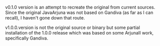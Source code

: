 
v0.1.0 version is an attempt to recreate the original from current
sources. Since the original JavaArjuna was not based on Gandiva (as
far as I can recall), I haven't gone down that route.

v1.0.0.version is not the original source or binary but some partial
installation of the 1.0.0 release which was based on some ArjunaII
work, specifically Gandiva.
